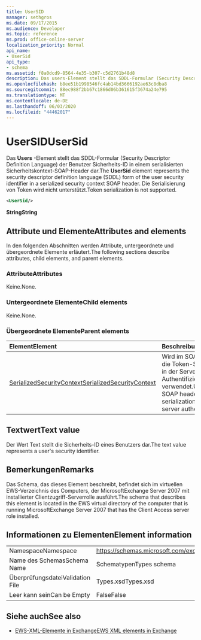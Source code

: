 ```yaml
---
title: UserSID
manager: sethgros
ms.date: 09/17/2015
ms.audience: Developer
ms.topic: reference
ms.prod: office-online-server
localization_priority: Normal
api_name:
- UserSid
api_type:
- schema
ms.assetid: f8a0dcd9-8564-4e35-b307-c5d2761b48d8
description: Das users-Element stellt das SDDL-Formular (Security Descriptor Definition Language) der Benutzer Sicherheits-ID in einem serialisierten Sicherheitskontext-SOAP-Header dar. Die Serialisierung von Token wird nicht unterstützt.
ms.openlocfilehash: b8ee51b1998546fc4ab14bd3666192ae63c8dba8
ms.sourcegitcommit: 88ec988f2bb67c1866d06b361615f3674a24e795
ms.translationtype: MT
ms.contentlocale: de-DE
ms.lasthandoff: 06/03/2020
ms.locfileid: "44462017"
---
```

# <a name="usersid"></a><span data-ttu-id="74640-104">UserSID</span><span class="sxs-lookup"><span data-stu-id="74640-104">UserSid</span></span>

<span data-ttu-id="74640-105">Das **Users** -Element stellt das SDDL-Formular (Security Descriptor Definition Language) der Benutzer Sicherheits-ID in einem serialisierten Sicherheitskontext-SOAP-Header dar.</span><span class="sxs-lookup"><span data-stu-id="74640-105">The **UserSid** element represents the security descriptor definition language (SDDL) form of the user security identifier in a serialized security context SOAP header.</span></span> <span data-ttu-id="74640-106">Die Serialisierung von Token wird nicht unterstützt.</span><span class="sxs-lookup"><span data-stu-id="74640-106">Token serialization is not supported.</span></span> 
  
```xml
<UserSid/>
```

 <span data-ttu-id="74640-107">**String**</span><span class="sxs-lookup"><span data-stu-id="74640-107">**String**</span></span>
## <a name="attributes-and-elements"></a><span data-ttu-id="74640-108">Attribute und Elemente</span><span class="sxs-lookup"><span data-stu-id="74640-108">Attributes and elements</span></span>

<span data-ttu-id="74640-109">In den folgenden Abschnitten werden Attribute, untergeordnete und übergeordnete Elemente erläutert.</span><span class="sxs-lookup"><span data-stu-id="74640-109">The following sections describe attributes, child elements, and parent elements.</span></span>
  
### <a name="attributes"></a><span data-ttu-id="74640-110">Attribute</span><span class="sxs-lookup"><span data-stu-id="74640-110">Attributes</span></span>

<span data-ttu-id="74640-111">Keine.</span><span class="sxs-lookup"><span data-stu-id="74640-111">None.</span></span>
  
### <a name="child-elements"></a><span data-ttu-id="74640-112">Untergeordnete Elemente</span><span class="sxs-lookup"><span data-stu-id="74640-112">Child elements</span></span>

<span data-ttu-id="74640-113">Keine.</span><span class="sxs-lookup"><span data-stu-id="74640-113">None.</span></span>
  
### <a name="parent-elements"></a><span data-ttu-id="74640-114">Übergeordnete Elemente</span><span class="sxs-lookup"><span data-stu-id="74640-114">Parent elements</span></span>

|<span data-ttu-id="74640-115">**Element**</span><span class="sxs-lookup"><span data-stu-id="74640-115">**Element**</span></span>|<span data-ttu-id="74640-116">**Beschreibung**</span><span class="sxs-lookup"><span data-stu-id="74640-116">**Description**</span></span>|
|:-----|:-----|
|[<span data-ttu-id="74640-117">SerializedSecurityContext</span><span class="sxs-lookup"><span data-stu-id="74640-117">SerializedSecurityContext</span></span>](serializedsecuritycontext.md) <br/> |<span data-ttu-id="74640-118">Wird im SOAP-Header für die Token-Serialisierung in der Server-zu-Server-Authentifizierung verwendet.</span><span class="sxs-lookup"><span data-stu-id="74640-118">Used in the SOAP header for token serialization in server-to-server authentication.</span></span>  <br/> |
   
## <a name="text-value"></a><span data-ttu-id="74640-119">Textwert</span><span class="sxs-lookup"><span data-stu-id="74640-119">Text value</span></span>

<span data-ttu-id="74640-120">Der Wert Text stellt die Sicherheits-ID eines Benutzers dar.</span><span class="sxs-lookup"><span data-stu-id="74640-120">The text value represents a user's security identifier.</span></span>
  
## <a name="remarks"></a><span data-ttu-id="74640-121">Bemerkungen</span><span class="sxs-lookup"><span data-stu-id="74640-121">Remarks</span></span>

<span data-ttu-id="74640-122">Das Schema, das dieses Element beschreibt, befindet sich im virtuellen EWS-Verzeichnis des Computers, der MicrosoftExchange Server 2007 mit installierter Clientzugriff-Serverrolle ausführt.</span><span class="sxs-lookup"><span data-stu-id="74640-122">The schema that describes this element is located in the EWS virtual directory of the computer that is running MicrosoftExchange Server 2007 that has the Client Access server role installed.</span></span>
  
## <a name="element-information"></a><span data-ttu-id="74640-123">Informationen zu Elementen</span><span class="sxs-lookup"><span data-stu-id="74640-123">Element information</span></span>

|||
|:-----|:-----|
|<span data-ttu-id="74640-124">Namespace</span><span class="sxs-lookup"><span data-stu-id="74640-124">Namespace</span></span>  <br/> |https://schemas.microsoft.com/exchange/services/2006/types  <br/> |
|<span data-ttu-id="74640-125">Name des Schemas</span><span class="sxs-lookup"><span data-stu-id="74640-125">Schema Name</span></span>  <br/> |<span data-ttu-id="74640-126">Schematypen</span><span class="sxs-lookup"><span data-stu-id="74640-126">Types schema</span></span>  <br/> |
|<span data-ttu-id="74640-127">Überprüfungsdatei</span><span class="sxs-lookup"><span data-stu-id="74640-127">Validation File</span></span>  <br/> |<span data-ttu-id="74640-128">Types.xsd</span><span class="sxs-lookup"><span data-stu-id="74640-128">Types.xsd</span></span>  <br/> |
|<span data-ttu-id="74640-129">Leer kann sein</span><span class="sxs-lookup"><span data-stu-id="74640-129">Can be Empty</span></span>  <br/> |<span data-ttu-id="74640-130">False</span><span class="sxs-lookup"><span data-stu-id="74640-130">False</span></span>  <br/> |
   
## <a name="see-also"></a><span data-ttu-id="74640-131">Siehe auch</span><span class="sxs-lookup"><span data-stu-id="74640-131">See also</span></span>



- [<span data-ttu-id="74640-132">EWS-XML-Elemente in Exchange</span><span class="sxs-lookup"><span data-stu-id="74640-132">EWS XML elements in Exchange</span></span>](ews-xml-elements-in-exchange.md)

